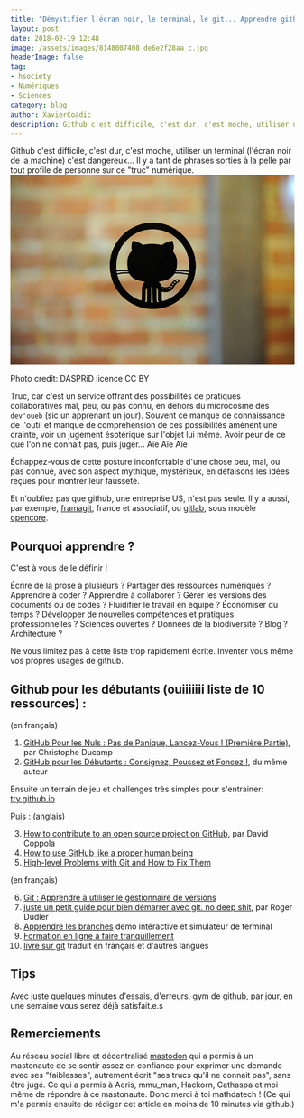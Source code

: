 ```yaml
---
title: "Démystifier l'écran noir, le terminal, le git... Apprendre github en douceur | 10 ressources"
layout: post
date: 2018-02-19 12:48
image: /assets/images/8148007408_de6e2f28aa_c.jpg
headerImage: false
tag:
- hsociety
- Numériques
- Sciences
category: blog
author: XavierCoadic
description: Github c'est difficile, c'est dur, c'est moche, utiliser un terminal (l'écran noir de la machine) c'est dangereux
---
```


Github c'est difficile, c'est dur, c'est moche, utiliser un terminal (l'écran noir de la machine) c'est dangereux... Il y a tant de phrases sorties à la pelle par tout profile de personne sur ce "truc" numérique.
![](/assets/images/8148007408_de6e2f28aa_c.jpg) 
<figcaption class="caption">Photo credit: DASPRiD licence CC BY</figcaption>

Truc, car c'est un service offrant des possibilités de pratiques collaboratives mal, peu, ou pas connu, en dehors du microcosme des `dev'oueb` (sic un apprenant un jour). Souvent ce manque de connaissance de l'outil et manque de compréhension de ces possibilités amènent une crainte, voir un jugement ésotérique sur l'objet lui même. Avoir peur de ce que l'on ne connait pas, puis juger... Aïe Aîe Aïe

Échappez-vous de cette posture inconfortable d'une chose peu, mal, ou pas connue, avec son aspect mythique, mystérieux, en défaisons les idées reçues pour montrer leur fausseté. 

Et n'oubliez pas que github, une entreprise US, n'est pas seule. Il y a aussi, par exemple, [framagit](https://framagit.org/public/projects), france et associatif, ou [gitlab](https://about.gitlab.com), sous modèle [opencore](https://fr.wikipedia.org/wiki/Open_core).

## Pourquoi apprendre ?

C'est à vous de le définir !

Écrire de la prose à plusieurs ? Partager des ressources numériques ? Apprendre à coder ? Apprendre à collaborer ? Gérer les versions des documents ou de codes ? Fluidifier le travail en équipe ? Économiser du temps ? Développer de nouvelles compétences et pratiques professionnelles ? Sciences ouvertes ? Données de la biodiversité ? Blog ? Architecture ?

Ne vous limitez pas à cette liste trop rapidement écrite. Inventer vous même vos propres usages de github.

## Github pour les débutants (ouiiiiiii liste de 10 ressources) :

(en français)
1. [GitHub Pour les Nuls : Pas de Panique, Lancez-Vous ! (Première Partie)](https://www.christopheducamp.com/2013/12/15/github-pour-nuls-partie-1/), par Christophe Ducamp
2. [GitHub pour les Débutants : Consignez, Poussez et Foncez !](https://www.christopheducamp.com/2013/12/16/github-pour-nuls-partie-2/), du même auteur

Ensuite un terrain de jeu et challenges très simples pour s'entrainer: [try.github.io](https://try.github.io/levels/1/challenges/1)

Puis :
(anglais)

3. [How to contribute to an open source project on GitHub](http://blog.davidecoppola.com/2016/11/howto-contribute-to-open-source-project-on-github/), par David Coppola
4. [How to use GitHub like a proper human being](https://stories.devacademy.la/how-to-use-github-like-a-proper-human-being-1a9c895c4e13)
5. [High-level Problems with Git and How to Fix Them](https://gregoryszorc.com/blog/2017/12/11/high-level-problems-with-git-and-how-to-fix-them)

(en français)

6. [Git : Apprendre à utiliser le gestionnaire de versions](http://borntocode.fr/git-tutoriel-et-configuration-sur-le-gestionnaire-de-versions/)
7. [juste un petit guide pour bien démarrer avec git. no deep shit](https://rogerdudler.github.io/git-guide/index.fr.html), par  Roger Dudler
8. [Apprendre les branches](https://learngitbranching.js.org) demo intéractive et simulateur de terminal
9. [Formation en ligne à faire tranquillement](https://www.grafikart.fr/formations/git)
10. [livre sur git](https://git-scm.com/book/en/v2) traduit en français et d'autres langues

## Tips

Avec juste quelques minutes d'essais, d'erreurs, gym de github, par jour, en une semaine vous serez déjà satisfait.e.s

## Remerciements

Au réseau social libre et décentralisé [mastodon](https://mastodon.social/about) qui a permis à un mastonaute de se sentir assez en confiance pour exprimer une demande avec ses "faiblesses", autrement écrit "ses trucs qu'il ne connait pas", sans être jugé. Ce qui a permis à Aeris, mmu_man, Hackorn, Cathaspa et moi même de répondre à ce mastonaute. Donc merci à toi mathdatech ! 
(Ce qui m'a permis ensuite de rédiger cet article en moins de 10 minutes via github.)
